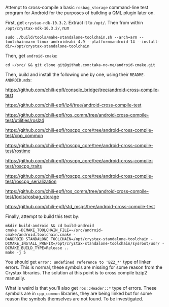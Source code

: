 Attempt to cross-compile a basic `rosbag_storage` command-line test program for Android for the purposes of building a
QML plugin later on.

First, get `crystax-ndk-10.3.2`. Extract it to `/opt/`. Then from within `/opt/crystax-ndk-10.3.2/`, run

```
sudo ./build/tools/make-standalone-toolchain.sh --arch=arm --toolchain=arm-linux-androideabi-4.9 --platform=android-14 --install-dir=/opt/crystax-standalone-toolchain
```

Then, get `android-cmake`:

```
cd ~/src/ && git clone git@github.com:taka-no-me/android-cmake.git
```

Then, build and install the following one by one, using their `README-ANDROID.md`s:

https://github.com/chili-epfl/console_bridge/tree/android-cross-compile-test

https://github.com/chili-epfl/lz4/tree/android-cross-compile-test

https://github.com/chili-epfl/ros_comm/tree/android-cross-compile-test/utilities/roslz4

https://github.com/chili-epfl/roscpp_core/tree/android-cross-compile-test/cpp_common

https://github.com/chili-epfl/roscpp_core/tree/android-cross-compile-test/rostime

https://github.com/chili-epfl/roscpp_core/tree/android-cross-compile-test/roscpp_traits

https://github.com/chili-epfl/roscpp_core/tree/android-cross-compile-test/roscpp_serialization

https://github.com/chili-epfl/ros_comm/tree/android-cross-compile-test/tools/rosbag_storage

https://github.com/chili-epfl/std_msgs/tree/android-cross-compile-test

Finally, attempt to build this test by:

```
mkdir build-android && cd build-android
cmake -DCMAKE_TOOLCHAIN_FILE=~/src/android-cmake/android.toolchain.cmake -DANDROID_STANDALONE_TOOLCHAIN=/opt/crystax-standalone-toolchain -DCMAKE_INSTALL_PREFIX=/opt/crystax-standalone-toolchain/sysroot/usr/ -DCMAKE_BUILD_TYPE=Release ..
make -j 5
```

You should get `error: undefined reference to 'BZ2_*'` type of linker errors. This is normal, these symbols are missing
for some reason from the Crystax libraries. The solution at this point is to cross compile bzip2 manually.

What is weird is that you'll also get `ros::Header::*` type of errors. These symbols are in `cpp_common` libraries, they
are being linked but for some reason the symbols themselves are not found. To be investigated.
